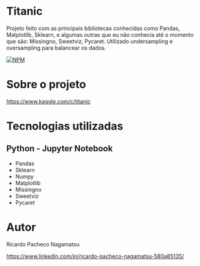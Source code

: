 # Titanic

Projeto feito com as principais bibliotecas conhecidas como Pandas, Matplotlib, Sklearn,
e algumas outras que eu não conhecia até o momento que são: Missingno, Sweetviz, Pycaret. Utilizado undersampling e oversampling para balancear os dados.

[![NPM](https://img.shields.io/npm/l/react)](https://github.com/RicardoNagamatsu/Detec-o_C-ncer---Redes_Neurais/blob/master/LICENSE) 

# Sobre o projeto

https://www.kaggle.com/c/titanic


# Tecnologias utilizadas
## Python - Jupyter Notebook
- Pandas
- Sklearn
- Numpy
- Matplotlib
- Missingno
- Sweetviz
- Pycaret


# Autor

Ricardo Pacheco Nagamatsu

https://www.linkedin.com/in/ricardo-pacheco-nagamatsu-580a85135/
